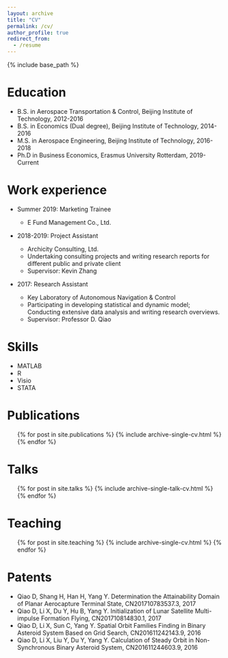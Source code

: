 ```yaml
---
layout: archive
title: "CV"
permalink: /cv/
author_profile: true
redirect_from:
  - /resume
---
```


{% include base_path %}

Education
======
* B.S. in Aerospace Transportation & Control, Beijing Institute of Technology, 2012-2016
* B.S. in Economics (Dual degree), Beijing Institute of Technology, 2014-2016
* M.S. in Aerospace Engineering, Beijing Institute of Technology, 2016-2018
* Ph.D in Business Economics, Erasmus University Rotterdam, 2019-Current

Work experience
======
* Summer 2019: Marketing Trainee
  * E Fund Management Co., Ltd. 
  
* 2018-2019: Project Assistant
  * Archicity Consulting, Ltd.
  * Undertaking consulting projects and writing research reports for different public and private client
  * Supervisor: Kevin Zhang

* 2017: Research Assistant
  * Key Laboratory of Autonomous Navigation & Control
  * Participating in developing statistical and dynamic model; Conducting extensive data analysis and writing research overviews.
  * Supervisor: Professor D. Qiao
  
Skills
======
* MATLAB
* R
* Visio
* STATA

Publications
======
  <ul>{% for post in site.publications %}
    {% include archive-single-cv.html %}
  {% endfor %}</ul>
  
Talks
======
  <ul>{% for post in site.talks %}
    {% include archive-single-talk-cv.html %}
  {% endfor %}</ul>
  
Teaching
======
  <ul>{% for post in site.teaching %}
    {% include archive-single-cv.html %}
  {% endfor %}</ul>
  
Patents
======
* Qiao D, Shang H, Han H, Yang Y. Determination the Attainability Domain of Planar Aerocapture Terminal State, CN201710783537.3, 2017
* Qiao D, Li X, Du Y, Hu B, Yang Y. Initialization of Lunar Satellite Multi-impulse Formation Flying, CN201710814830.1, 2017
* Qiao D, Li X, Sun C, Yang Y. Spatial Orbit Families Finding in Binary Asteroid System Based on Grid Search, CN201611242143.9, 2016
* Qiao D, Li X, Liu Y, Du Y, Yang Y. Calculation of Steady Orbit in Non-Synchronous Binary Asteroid System, CN201611244603.9, 2016
